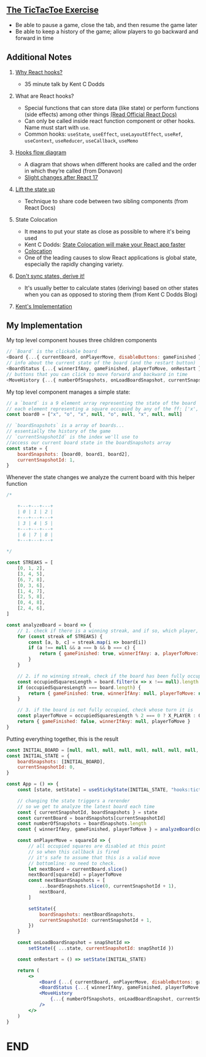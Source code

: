 ## [The TicTacToe Exercise](https://react-hooks.netlify.app/4)

-   Be able to pause a game, close the tab, and then resume the game later
-   Be able to keep a history of the game; allow players to go backward and forward in time

## Additional Notes

1.  [Why React hooks?](https://www.youtube.com/watch?v=zWsZcBiwgVE&list=PLV5CVI1eNcJgNqzNwcs4UKrlJdhfDjshf)

    -   35 minute talk by Kent C Dodds

2.  What are React hooks?

    -   Special functions that can store data (like state) or perform functions (side effects) among other things [(Read Official React Docs)](https://reactjs.org/docs/hooks-intro.html)
    -   Can only be called inside react function component or other hooks. Name must start with `use`.
    -   Common hooks: `useState`, `useEffect`, `useLayoutEffect`, `useRef`, `useContext`, `useReducer`, `useCallback`, `useMemo`

3.  [Hooks flow diagram](https://github.com/donavon/hook-flow)

    -   A diagram that shows when different hooks are called and the order in which they’re called (from Donavon)
    -   [Slight changes after React 17](https://github.com/kentcdodds/react-hooks/issues/90)

4.  [Lift the state up](https://reactjs.org/docs/lifting-state-up.html)

    -   Technique to share code between two sibling components (from React Docs)

5.  State Colocation

    -   It means to put your state as close as possible to where it's being used
    -   Kent C Dodds: [State Colocation will make your React app faster](https://kentcdodds.com/blog/state-colocation-will-make-your-react-app-faster)
    -   [Colocation](https://kentcdodds.com/blog/colocation)
    -   One of the leading causes to slow React applications is global state, especially the rapidly changing variety.

6.  [Don't sync states, derive it!](https://kentcdodds.com/blog/dont-sync-state-derive-it)

    -   It's usually better to calculate states (deriving) based on other states when you can as opposed to storing them (from Kent C Dodds Blog)

7.  [Kent's Implementation](https://github.com/kentcdodds/react-hooks/blob/main/src/final/04.extra-3.js)

## My Implementation

My top level component houses three children components

```js
// `Board` is the clickable board
<Board {...{ currentBoard, onPlayerMove, disableButtons: gameFinished }} />
// info about the current state of the board (and the restart button)
<BoardStatus {...{ winnerIfAny, gameFinished, playerToMove, onRestart }} />
// buttons that you can click to move forward and backward in time
<MoveHistory {...{ numberOfSnapshots, onLoadBoardSnapshot, currentSnapshotId }} />
```

My top level component manages a simple state:

```jsx
// a `board` is a 9 element array representing the state of the board
// each element representing a square occupied by any of the ff: ['x', 'o', null]
const board0 = ["x", "o", "x", null, "o", null, "x", null, null]

// `boardSnapshots` is a array of boards...
// essentially the history of the game
// `currentSnapshotId` is the index we'll use to
//access our current board state in the boardSnapshots array
const state = {
    boardSnapshots: [board0, board1, board2],
    currentSnapshotId: 1,
}
```

Whenever the state changes we analyze the current board with this helper function

```js
/*

    +---+---+---+
    | 0 | 1 | 2 |
    +---+---+---+
    | 3 | 4 | 5 |
    +---+---+---+
    | 6 | 7 | 8 |
    +---+---+---+

*/

const STREAKS = [
    [0, 1, 2],
    [3, 4, 5],
    [6, 7, 8],
    [0, 3, 6],
    [1, 4, 7],
    [2, 5, 8],
    [0, 4, 8],
    [2, 4, 6],
]

const analyzeBoard = board => {
    // 1. check if there is a winning streak, and if so, which player, return
    for (const streak of STREAKS) {
        const [a, b, c] = streak.map(i => board[i])
        if (a !== null && a === b && b === c) {
            return { gameFinished: true, winnerIfAny: a, playerToMove: null }
        }
    }

    // 2. if no winning streak, check if the board has been fully occupied
    const occupiedSquaresLength = board.filter(x => x !== null).length
    if (occupiedSquaresLength === board.length) {
        return { gameFinished: true, winnerIfAny: null, playerToMove: null }
    }

    // 3. if the board is not fully occupied, check whose turn it is
    const playerToMove = occupiedSquaresLength % 2 === 0 ? X_PLAYER : O_PLAYER
    return { gameFinished: false, winnerIfAny: null, playerToMove }
}
```

Putting everything together, this is the result

```jsx
const INITIAL_BOARD = [null, null, null, null, null, null, null, null, null]
const INITIAL_STATE = {
    boardSnapshots: [INITIAL_BOARD],
    currentSnapshotId: 0,
}

const App = () => {
    const [state, setState] = useStickyState(INITIAL_STATE, "hooks:tictactoe")

    // changing the state triggers a rerender
    // so we get to analyze the latest board each time
    const { currentSnapshotId, boardSnapshots } = state
    const currentBoard = boardSnapshots[currentSnapshotId]
    const numberOfSnapshots = boardSnapshots.length
    const { winnerIfAny, gameFinished, playerToMove } = analyzeBoard(currentBoard)

    const onPlayerMove = squareId => {
        // all occupied squares are disabled at this point
        // so when this callback is fired
        // it's safe to assume that this is a valid move
        // bottomline: no need to check.
        let nextBoard = currentBoard.slice()
        nextBoard[squareId] = playerToMove
        const nextBoardSnapshots = [
            ...boardSnapshots.slice(0, currentSnapshotId + 1),
            nextBoard,
        ]

        setState({
            boardSnapshots: nextBoardSnapshots,
            currentSnapshotId: currentSnapshotId + 1,
        })
    }

    const onLoadBoardSnapshot = snapShotId =>
        setState({ ...state, currentSnapshotId: snapShotId })

    const onRestart = () => setState(INITIAL_STATE)

    return (
        <>
            <Board {...{ currentBoard, onPlayerMove, disableButtons: gameFinished }} />
            <BoardStatus {...{ winnerIfAny, gameFinished, playerToMove, onRestart }} />
            <MoveHistory
                {...{ numberOfSnapshots, onLoadBoardSnapshot, currentSnapshotId }}
            />
        </>
    )
}
```

# END
